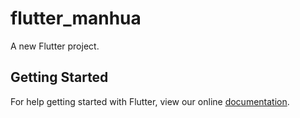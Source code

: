 # flutter_manhua

A new Flutter project.

## Getting Started

For help getting started with Flutter, view our online
[documentation](https://flutter.io/).
